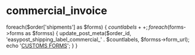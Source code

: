 # commercial_invoice

foreach($order['shipments'] as $forms)  {
$countlabels++; 
	foreach($forms->forms as $formss)  {
		update_post_meta($order_id, 'easypost_shipping_label_commercial_' . $countlabels, $formss->form_url); 
echo  '<a href="'. $formss->form_url .'">CUSTOMS FORMS</a>';
	}
}
